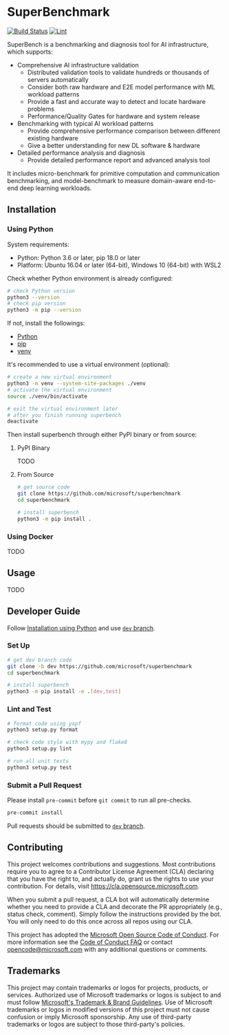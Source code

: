 # SuperBenchmark

[![Build Status](https://dev.azure.com/msrasrg/SuperBenchmark/_apis/build/status/microsoft.superbenchmark?branchName=dev)](https://dev.azure.com/msrasrg/SuperBenchmark/_build?definitionId=77)
[![Lint](https://github.com/microsoft/superbenchmark/workflows/Lint/badge.svg)](https://github.com/microsoft/superbenchmark/actions?query=workflow%3ALint)


SuperBench is a benchmarking and diagnosis tool for AI infrastructure,
which supports:
* Comprehensive AI infrastructure validation
    * Distributed validation tools to validate hundreds or thousands of servers automatically
    * Consider both raw hardware and E2E model performance with ML workload patterns
    * Provide a fast and accurate way to detect and locate hardware problems
    * Performance/Quality Gates for hardware and system release
* Benchmarking with typical AI workload patterns
    * Provide comprehensive performance comparison between different existing hardware
    * Give a better understanding for new DL software & hardware
* Detailed performance analysis and diagnosis
    * Provide detailed performance report and advanced analysis tool   

It includes micro-benchmark for primitive computation and communication benchmarking,
and model-benchmark to measure domain-aware end-to-end deep learning workloads.


## Installation

### Using Python

System requirements:
* Python: Python 3.6 or later, pip 18.0 or later
* Platform: Ubuntu 16.04 or later (64-bit), Windows 10 (64-bit) with WSL2

Check whether Python environment is already configured:
```sh
# check Python version
python3 --version
# check pip version
python3 -m pip --version
```
If not, install the followings:
* [Python](https://www.python.org/)
* [pip](https://pip.pypa.io/en/stable/installing/)
* [venv](https://docs.python.org/3/library/venv.html)

It's recommended to use a virtual environment (optional):
```sh
# create a new virtual environment
python3 -m venv --system-site-packages ./venv
# activate the virtual environment
source ./venv/bin/activate

# exit the virtual environment later
# after you finish running superbench
deactivate
```

Then install superbench through either PyPI binary or from source:

1. PyPI Binary

    TODO

2. From Source

    ```sh
    # get source code
    git clone https://github.com/microsoft/superbenchmark
    cd superbenchmark

    # install superbench
    python3 -m pip install .
    ```

### Using Docker

TODO


## Usage

TODO


## Developer Guide

Follow [Installation using Python](#using-python) and
use [`dev` branch](https://github.com/microsoft/superbenchmark/tree/dev).

### Set Up

```sh
# get dev branch code
git clone -b dev https://github.com/microsoft/superbenchmark
cd superbenchmark

# install superbench
python3 -m pip install -e .[dev,test]
```

### Lint and Test

```sh
# format code using yapf
python3 setup.py format

# check code style with mypy and flake8
python3 setup.py lint

# run all unit tests
python3 setup.py test
```

### Submit a Pull Request

Please install `pre-commit` before `git commit` to run all pre-checks.

```sh
pre-commit install
```

Pull requests should be submitted to [`dev` branch](https://github.com/microsoft/superbenchmark/tree/dev).


## Contributing

This project welcomes contributions and suggestions.  Most contributions require you to agree to a
Contributor License Agreement (CLA) declaring that you have the right to, and actually do, grant us
the rights to use your contribution. For details, visit https://cla.opensource.microsoft.com.

When you submit a pull request, a CLA bot will automatically determine whether you need to provide
a CLA and decorate the PR appropriately (e.g., status check, comment). Simply follow the instructions
provided by the bot. You will only need to do this once across all repos using our CLA.

This project has adopted the [Microsoft Open Source Code of Conduct](https://opensource.microsoft.com/codeofconduct/).
For more information see the [Code of Conduct FAQ](https://opensource.microsoft.com/codeofconduct/faq/) or
contact [opencode@microsoft.com](mailto:opencode@microsoft.com) with any additional questions or comments.

## Trademarks

This project may contain trademarks or logos for projects, products, or services. Authorized use of Microsoft
trademarks or logos is subject to and must follow
[Microsoft's Trademark & Brand Guidelines](https://www.microsoft.com/en-us/legal/intellectualproperty/trademarks/usage/general).
Use of Microsoft trademarks or logos in modified versions of this project must not cause confusion or imply Microsoft sponsorship.
Any use of third-party trademarks or logos are subject to those third-party's policies.
